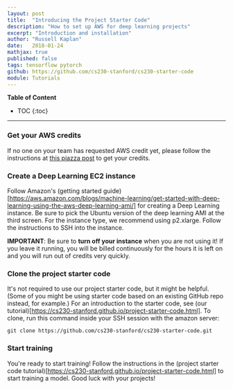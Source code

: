 ```yaml
---
layout: post
title:  "Introducing the Project Starter Code"
description: "How to set up AWS for deep learning projects"
excerpt: "Introduction and installation"
author: "Russell Kaplan"
date:   2018-01-24
mathjax: true
published: false
tags: tensorflow pytorch
github: https://github.com/cs230-stanford/cs230-starter-code
module: Tutorials
---
```


__Table of Content__

* TOC
{:toc}


---

### Get your AWS credits

If no one on your team has requested AWS credit yet, please follow the instructions at [this piazza post](https://piazza.com/class/jc3wjzy24dyj?cid=192) to get your credits.

### Create a Deep Learning EC2 instance

Follow Amazon's (getting started guide)[https://aws.amazon.com/blogs/machine-learning/get-started-with-deep-learning-using-the-aws-deep-learning-ami/] for creating a Deep Learning instance. Be sure to pick the Ubuntu version of the deep learning AMI at the third screen. For the instance type, we recommend using p2.xlarge. Follow the instructions to SSH into the instance.

**IMPORTANT**: Be sure to **turn off your instance** when you are not using it! If you leave it running, you will be billed continuously for the hours it is left on and you will run out of credits very quickly.

<!-- TODO: May need a section on how to set up an EBS volume -->

### Clone the project starter code

It's not required to use our project starter code, but it might be helpful. (Some of you might be using starter code based on an existing GitHub repo instead, for example.) For an introduction to the starter code, see (our tutorial)[https://cs230-stanford.github.io/project-starter-code.html]. To clone, run this command inside your SSH session with the amazon server:
```
git clone https://github.com/cs230-stanford/cs230-starter-code.git
```


### Start training

You're ready to start training! Follow the instructions in the (project starter code tutorial)[https://cs230-stanford.github.io/project-starter-code.html] to start training a model. Good luck with your projects!